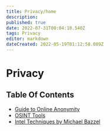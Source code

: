 ```yaml
---
title: Privacy/home
description: 
published: true
date: 2022-07-31T00:04:10.540Z
tags: Privacy
editor: markdown
dateCreated: 2022-05-19T01:12:58.089Z
---
```

# Privacy

## Table Of Contents

- [Guide to Online Anonymity](https://wiki.commsnet.org/en/Privacy/Guide_to_Online_Anonymity)
- [OSINT Tools](https://wiki.commsnet.org/en/Privacy/osint)
- [Intel Techniques by Michael Bazzel](https://inteltechniques.com/)